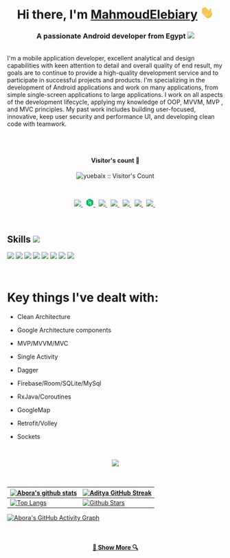  <!--
 is a ✨ _special_ ✨ repository because its `README.md` (this file) appears on your GitHub profile.
-->

<h1 align="center">Hi there, I'm <a href="https://www.linkedin.com/in/mahmoud-elebiary/" target="_blank" rel="noopener noreferrer">MahmoudElebiary</a> <img src="https://raw.githubusercontent.com/ABSphreak/ABSphreak/master/gifs/Hi.gif" height="30" />

<h3 align="center">
  A passionate Android developer from Egypt
 <img src="https://media.giphy.com/media/p4NLw3I4U0idi/giphy.gif" width="200"/>
</h3>

 

<br/> 
I'm a mobile application developer, excellent analytical and design capabilities with keen attention to detail and overall quality of end result, my goals are to continue to provide a high-quality development service and to participate in successful projects and products. I'm specializing in the development of Android applications and work on many applications, from simple single-screen applications to large applications. I work on all aspects of the development lifecycle, applying my knowledge of OOP, MVVM, MVP , and MVC principles. My past work includes building user-focused, innovative, keep user security and performance UI, and developing clean code with teamwork.

<br/><br/>
 
  
<h4 align="center">Visitor's count 👀</h4>
<p align="center"><img src="https://profile-counter.glitch.me/{abora97}/count.svg" alt="yuebaix :: Visitor's Count" /></p>
<br/>

 
 <p align="center">
  <a href="https://www.linkedin.com/in/mahmoud-elebiary/">
   <img src="https://img.icons8.com/color/48/000000/linkedin.png" width="3.5%"/>
    </a><span>&nbsp;</span>
    <a href="https://www.hackerrank.com/mahmoud_elebiary?hr_r=1">
   <img src="https://raw.githubusercontent.com/dev-akshat/archive/main/images/svgs/social_media/hacker_rank.svg" width="3.5%"/>
    </a><span>&nbsp;</span>
   <a href="https://www.facebook.com/MahmoudElebiary97">
   <img src="https://img.icons8.com/color/48/000000/facebook.png" width="3.5%"/>
    </a><span>&nbsp;</span>
  <a href="https://twitter.com/Mahmod_Elebiary">
    <img src="https://img.icons8.com/color/48/000000/twitter.png" width="3.5%"/>
  </a><span>&nbsp;</span>
  <a href="https://www.instagram.com/mahmoud_elebiary/?hl=en">
    <img src="https://img.icons8.com/fluent/48/000000/instagram-new.png" width="3.5%"/>
  </a><span>&nbsp;</span>
  <a href="mailto:mahmod.elebiary@gmail.com">
    <img src="https://img.icons8.com/fluent/48/000000/gmail.png" width="3.5%"/>
  </a><span>&nbsp;</span>
  <a href="https://github.com/abora97">
    <img src="https://img.icons8.com/fluent/48/000000/github.png" width="3.5%"/>
  </a><span>&nbsp;</span>
</p>
 
 <br/>
 
 
 ## Skills <img src="https://media.giphy.com/media/QssGEmpkyEOhBCb7e1/giphy.gif" width="20px">
![](https://img.shields.io/badge/Code-JAVA-informational?style=flat&logo=java&logoColor=white&color=ffffff)
![](https://img.shields.io/badge/Code-kotlin-informational?style=flat&logo=kotlin&logoColor=white&color=ffffff)
![](https://img.shields.io/badge/Code-Android-informational?style=flat&logo=android&logoColor=white&color=ffffff)
![](https://img.shields.io/badge/Code-git-informational?style=flat&logo=git&logoColor=white&color=ffffff)
![](https://img.shields.io/badge/Code-github-informational?style=flat&logo=github&logoColor=white&color=ffffff)
![](https://img.shields.io/badge/Code-firebase-informational?style=flat&logo=firebase&logoColor=white&color=ffffff)
![](https://img.shields.io/badge/Code-gradle-informational?style=flat&logo=gradle&logoColor=white&color=ffffff)
![](https://img.shields.io/badge/Code-postman-informational?style=flat&logo=postman&logoColor=white&color=ffffff)
 
 <br/>
 
 # Key things I've dealt with:
- Clean Architecture
- Google Architecture components
- MVP/MVVM/MVC
- Single Activity
- Dagger
- Firebase/Room/SQLite/MySql
- RxJava/Coroutines
- GoogleMap
- Retrofit/Volley
- Sockets 
 

  <br/>

 <p align="center"><img src="https://mir-s3-cdn-cf.behance.net/project_modules/max_1200/4ff07986208593.5d9a654e92f36.gif" /></p>

 
  <br>
  
| [![Abora's github stats](https://github-readme-stats.vercel.app/api?username=abora97&show_icons=true&theme=tokyonight)](https://github.com/abora97?tab=repositories) | [![Aditya GitHub Streak](https://github-readme-streak-stats.herokuapp.com/?user=abora97&theme=tokyonight)](https://github.com/abora97?tab=repositories) |
| --- | --- |
| [![Top Langs](https://github-readme-stats.vercel.app/api/top-langs/?username=abora97&theme=tokyonight)](https://github.com/abora97?tab=repositories) | [![Github Stars](https://github-readme-stats.vercel.app/api?username=abora97&show_icons=true&locale=en&count_private=true&hide_rank=true&custom_title=My%20GitHub%20Stats&disable_animations=true&theme=tokyonight)](https://github.com/abora97?tab=repositories) |

[![Abora's GitHub Activity Graph](https://activity-graph.herokuapp.com/graph?username=abora97)](https://github.com/abora97?tab=repositories)


<br>

 
 <h4 align="center">
  <a href="https://github.com/noor1yasser9?tab=repositories" title="Show Repositories">🔎 Show More 🔍</a>
</h4>
 
